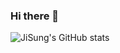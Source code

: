 ### Hi there 👋

<!--
**YunJiSung/YunJiSung** is a ✨ _special_ ✨ repository because its `README.md` (this file) appears on your GitHub profile.

Here are some ideas to get you started:

- 🔭 I’m currently working on ...
- 🌱 I’m currently learning ...
- 👯 I’m looking to collaborate on ...
- 🤔 I’m looking for help with ...
- 💬 Ask me about ...
- 📫 How to reach me: ...
- 😄 Pronouns: ...
- ⚡ Fun fact: ...
-->
![JiSung's GitHub stats](https://github-readme-stats.vercel.app/api?username=YunJiSung&show_icons=true&theme=radical)
